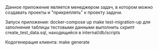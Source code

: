 Данное приложение является менеджером задач, в котором можно создавать проекты и "прикреплять" к проекту задачи.

Запуск приложения:
docker-compose up
make test-migration-up
для заполнения таблицы тестовыми данными выполнить скрипт create_test_data.sql, находящийся в internal/db/scripts

Кодогенерация клиента:
make generate
